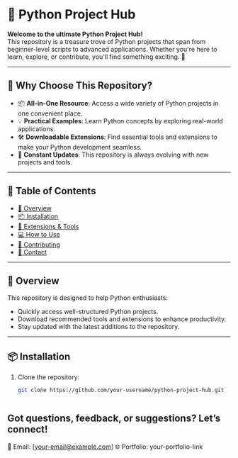 # 🐍 Python Project Hub

**Welcome to the ultimate Python Project Hub!**  
This repository is a treasure trove of Python projects that span from beginner-level scripts to advanced applications. Whether you're here to learn, explore, or contribute, you'll find something exciting. 🚀

---

## 🎯 Why Choose This Repository?
- 📦 **All-in-One Resource**: Access a wide variety of Python projects in one convenient place.
- 💡 **Practical Examples**: Learn Python concepts by exploring real-world applications.
- 🛠️ **Downloadable Extensions**: Find essential tools and extensions to make your Python development seamless.
- 🌟 **Constant Updates**: This repository is always evolving with new projects and tools.

---

## 📂 Table of Contents

- [🌟 Overview](#-overview)
- [📦 Installation](#-installation)
- [🔗 Extensions & Tools](#-extensions--tools)
- [💻 How to Use](#-how-to-use)
- [🤝 Contributing](#-contributing)
- [📧 Contact](#-contact)

---

## 🌟 Overview

This repository is designed to help Python enthusiasts:  
- Quickly access well-structured Python projects.
- Download recommended tools and extensions to enhance productivity.
- Stay updated with the latest additions to the repository.

---

## 📦 Installation

1. Clone the repository:
   ```bash
   git clone https://github.com/your-username/python-project-hub.git



## Got questions, feedback, or suggestions? Let’s connect!
📮 Email: [your-email@example.com]
🌐 Portfolio: your-portfolio-link
